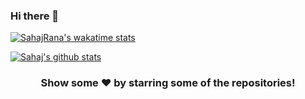 ### Hi there 👋

<!--
**SahajRana/SahajRana** is a ✨ _special_ ✨ repository because its `README.md` (this file) appears on your GitHub profile.

Here are some ideas to get you started:

- 🔭 I’m currently working on ...
- 🌱 I’m currently learning ...
- 👯 I’m looking to collaborate on ...
- 🤔 I’m looking for help with ...
- 💬 Ask me about ...
- 📫 How to reach me: ...
- 😄 Pronouns: ...
- ⚡ Fun fact: ...
-->

[![SahajRana's wakatime stats](https://github-readme-stats.vercel.app/api/wakatime?username=SahajRana)](https://github.com/anuraghazra/github-readme-stats)

<a href="https://github.com/SahajRana">
 <img align="center" src="https://github-readme-stats.vercel.app/api?username=SahajRana&show_icons=true&line_height=20&title_color=FFFFFF&icon_color=FFFFFF&text_color=FFFFFF&bg_color=0D1117" alt="Sahaj's github stats"/>
</a>


<div align="center">

### Show some ❤️ by starring some of the repositories!

</div>
